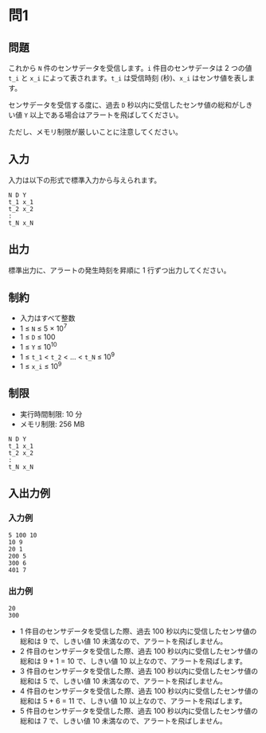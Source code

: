 # 問1

## 問題

これから `N` 件のセンサデータを受信します。`i` 件目のセンサデータは 2 つの値 `t_i` と `x_i` によって表されます。`t_i` は受信時刻 (秒)、`x_i` はセンサ値を表します。

センサデータを受信する度に、過去 `D` 秒以内に受信したセンサ値の総和がしきい値 `Y` 以上である場合はアラートを飛ばしてください。

ただし、メモリ制限が厳しいことに注意してください。

## 入力

入力は以下の形式で標準入力から与えられます。

```
N D Y
t_1 x_1
t_2 x_2
:
t_N x_N
```

## 出力

標準出力に、アラートの発生時刻を昇順に 1 行ずつ出力してください。

## 制約

- 入力はすべて整数
- 1 ≤ `N` ≤ 5 × 10<sup>7</sup>
- 1 ≤ `D` ≤ 100
- 1 ≤ `Y` ≤ 10<sup>10</sup>
- 1 ≤ `t_1` < `t_2` < ... < `t_N` ≤ 10<sup>9</sup>
- 1 ≤ `x_i` ≤ 10<sup>9</sup>

## 制限

- 実行時間制限: 10 分
- メモリ制限: 256 MB

```
N D Y
t_1 x_1
t_2 x_2
:
t_N x_N
```

## 入出力例

### 入力例

```
5 100 10
10 9
20 1
200 5
300 6
401 7
```

### 出力例

```
20
300
```

- 1 件目のセンサデータを受信した際、過去 100 秒以内に受信したセンサ値の総和は 9 で、しきい値 10 未満なので、アラートを飛ばしません。
- 2 件目のセンサデータを受信した際、過去 100 秒以内に受信したセンサ値の総和は 9 + 1 = 10 で、しきい値 10 以上なので、アラートを飛ばします。
- 3 件目のセンサデータを受信した際、過去 100 秒以内に受信したセンサ値の総和は 5 で、しきい値 10 未満なので、アラートを飛ばしません。
- 4 件目のセンサデータを受信した際、過去 100 秒以内に受信したセンサ値の総和は 5 + 6 = 11 で、しきい値 10 以上なので、アラートを飛ばします。
- 5 件目のセンサデータを受信した際、過去 100 秒以内に受信したセンサ値の総和は 7 で、しきい値 10 未満なので、アラートを飛ばしません。
